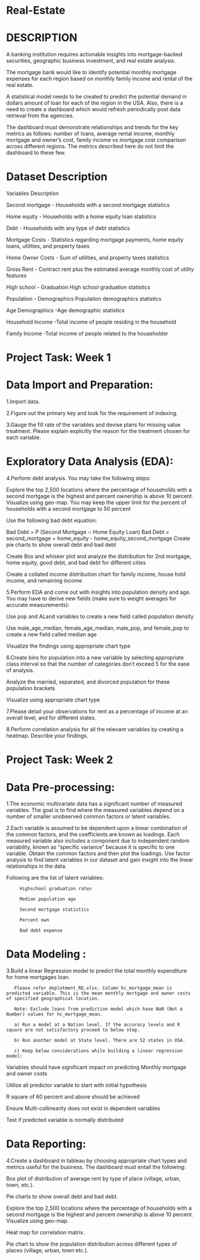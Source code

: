 # Real-Estate

# DESCRIPTION

A banking institution requires actionable insights into mortgage-backed securities, geographic business investment, and real estate analysis. 

The mortgage bank would like to identify potential monthly mortgage expenses for each region based on monthly family income and rental of the real estate.

A statistical model needs to be created to predict the potential demand in dollars amount of loan for each of the region in the USA. Also, there is a need to create a dashboard which would refresh periodically post data retrieval from the agencies.

The dashboard must demonstrate relationships and trends for the key metrics as follows: number of loans, average rental income, monthly mortgage and owner’s cost, family income vs mortgage cost comparison across different regions. The metrics described here do not limit the dashboard to these few.


# Dataset Description

Variables                         Description


Second mortgage	                - Households with a second mortgage statistics

Home equity	                    - Households with a home equity loan statistics

Debt	                          - Households with any type of debt statistics

Mortgage Costs	                - Statistics regarding mortgage payments, home equity loans, utilities, and property taxes

Home Owner Costs	              - Sum of utilities, and property taxes statistics

Gross Rent	                    - Contract rent plus the estimated average monthly cost of utility features

High school                     - Graduation	High school graduation statistics

Population                      - Demographics	Population demographics statistics

Age Demographics	               -Age demographic statistics

Household Income	               -Total income of people residing in the household

Family Income	                   -Total income of people related to the householder

# Project Task: Week 1

# Data Import and Preparation:

1.Import data. 

2.Figure out the primary key and look for the requirement of indexing.

3.Gauge the fill rate of the variables and devise plans for missing value treatment. Please explain explicitly the reason for the treatment chosen for each variable.

# Exploratory Data Analysis (EDA):

4.Perform debt analysis. You may take the following steps:

Explore the top 2,500 locations where the percentage of households with a second mortgage is the highest and percent ownership is above 10 percent. Visualize using geo-map. You may keep the upper limit for the percent of households with a second mortgage to 50 percent

Use the following bad debt equation:

Bad Debt = P (Second Mortgage ∩ Home Equity Loan)
Bad Debt = second_mortgage + home_equity - home_equity_second_mortgage
Create pie charts  to show overall debt and bad debt

Create Box and whisker plot and analyze the distribution for 2nd mortgage, home equity, good debt, and bad debt for different cities

Create a collated income distribution chart for family income, house hold income, and remaining income

5.Perform EDA and come out with insights into population density and age. You may have to derive new fields (make sure to weight averages for accurate measurements): 

Use pop and ALand variables to create a new field called population density

Use male_age_median, female_age_median, male_pop, and female_pop to create a new field called median age

Visualize the findings using appropriate chart type

6.Create bins for population into a new variable by selecting appropriate class interval so that the number of categories don’t exceed 5 for the ease of analysis.

Analyze the married, separated, and divorced population for these population brackets

Visualize using appropriate chart type

7.Please detail your observations for rent as a percentage of income at an overall level, and for different states.

8.Perform correlation analysis for all the relevant variables by creating a heatmap. Describe your findings.

 

# Project Task: Week 2

# Data Pre-processing:

1.The economic multivariate data has a significant number of measured variables. The goal is to find where the measured variables depend on a number of smaller unobserved common factors or latent variables. 

2.Each variable is assumed to be dependent upon a linear combination of the common factors, and the coefficients are known as loadings. Each measured variable also includes a component due to independent random variability, known as “specific variance” because it is specific to one variable. Obtain the common factors and then plot the loadings. Use factor analysis to find latent variables in our dataset and gain insight into the linear relationships in the data. 

  Following are the list of latent variables:

         Highschool graduation rates

         Median population age

         Second mortgage statistics

         Percent own

         Bad debt expense

 

# Data Modeling :

3.Build a linear Regression model to predict the total monthly expenditure for home mortgages loan. 

       Please refer deplotment_RE.xlsx. Column hc_mortgage_mean is predicted variable. This is the mean monthly mortgage and owner costs of specified geographical location.

       Note: Exclude loans from prediction model which have NaN (Not a Number) values for hc_mortgage_mean. 

       a) Run a model at a Nation level. If the accuracy levels and R square are not satisfactory proceed to below step.

       b) Run another model at State level. There are 52 states in USA.

       c) Keep below considerations while building a linear regression model:

Variables should have significant impact on predicting Monthly mortgage and owner costs

Utilize all predictor variable to start with initial hypothesis

R square of 60 percent and above should be achieved

Ensure Multi-collinearity does not exist in dependent variables

Test if predicted variable is normally distributed

 

# Data Reporting:

4.Create a dashboard in tableau by choosing appropriate chart types and metrics useful for the business. The dashboard must entail the following:

 Box plot of distribution of average rent by type of place (village, urban, town, etc.).

 Pie charts to show overall debt and bad debt.

 Explore the top 2,500 locations where the percentage of households with a second mortgage is the highest and percent ownership is above 10 percent. Visualize using geo-map.

 Heat map for correlation matrix.

 Pie chart to show the population distribution across different types of places (village, urban, town etc.).
